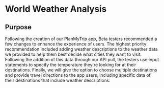 # World Weather Analysis

## Purpose

Following the creation of our PlanMyTrip app, Beta testers recommended a few changes to enhance the experience of users. The highest priority recommendation included adding weather descriptions to the weather data we provided to help them best decide what cities they want to visit. Following the addition of this data through our API pull, the testers use input statements to specify the temperature they're looking for at their destinations. Finally, we will give the option to choose multiple destinations and provide travel directions to the app users, including specific data of their destinations that include weather descriptions.  
